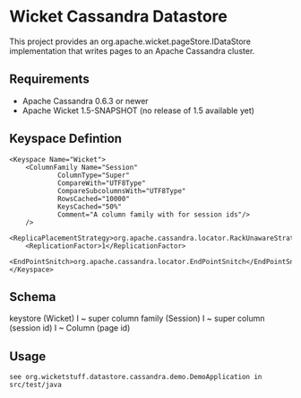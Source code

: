 Wicket Cassandra Datastore
==========================

This project provides an org.apache.wicket.pageStore.IDataStore implementation that writes pages to an Apache Cassandra cluster.


Requirements
------------
* Apache Cassandra 0.6.3 or newer
* Apache Wicket 1.5-SNAPSHOT (no release of 1.5 available yet)


Keyspace Defintion
------------------
	<Keyspace Name="Wicket">
		<ColumnFamily Name="Session"
				ColumnType="Super"
				CompareWith="UTF8Type"
				CompareSubcolumnsWith="UTF8Type"
				RowsCached="10000"
				KeysCached="50%"
				Comment="A column family with for session ids"/>
		/>
		<ReplicaPlacementStrategy>org.apache.cassandra.locator.RackUnawareStrategy</ReplicaPlacementStrategy>
		<ReplicationFactor>1</ReplicationFactor>
		<EndPointSnitch>org.apache.cassandra.locator.EndPointSnitch</EndPointSnitch>
	</Keyspace>

Schema
-----------------
keystore (Wicket)
   I
   ~ super column family (Session)
       I
       ~ super column (session id)
          I
          ~ Column (page id)


Usage
-----
	see org.wicketstuff.datastore.cassandra.demo.DemoApplication in src/test/java
